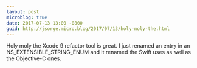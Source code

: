 ```yaml
---
layout: post
microblog: true
date: 2017-07-13 13:00 -0800
guid: http://jsorge.micro.blog/2017/07/13/holy-moly-the.html
---
```

Holy moly the Xcode 9 refactor tool is great. I just renamed an entry in an  NS_EXTENSIBLE_STRING_ENUM and it renamed the Swift uses as well as the Objective-C ones.
